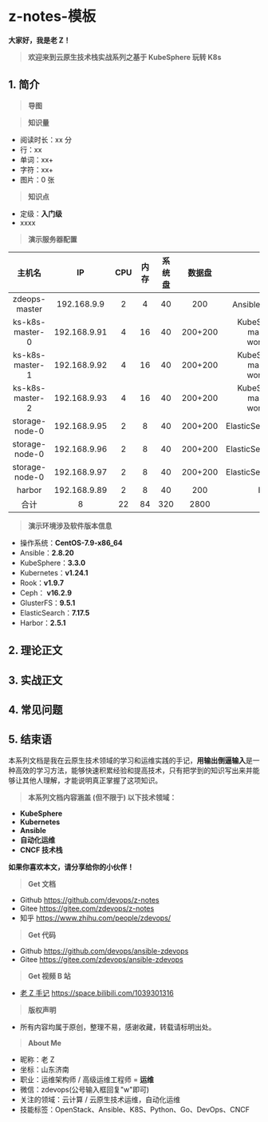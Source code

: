 # z-notes-模板

**大家好，我是老 Z！**

> **欢迎来到云原生技术栈实战系列之基于 KubeSphere 玩转 K8s**

## 1. 简介

> **导图**

> **知识量**

- 阅读时长：xx 分
- 行：xx
- 单词：xx+
- 字符：xx+
- 图片：0 张

> **知识点**

- 定级：**入门级**
- xxxx

> **演示服务器配置**

|     主机名      |      IP      | CPU  | 内存 | 系统盘 | 数据盘  |                 用途                  |
| :-------------: | :----------: | :--: | :--: | :----: | :-----: | :-----------------------------------: |
|  zdeops-master  | 192.168.9.9  |  2   |  4   |   40   |   200   |         Ansible 运维控制节点          |
| ks-k8s-master-0 | 192.168.9.91 |  4   |  16  |   40   | 200+200 | KubeSphere/k8s-master/k8s-worker/Ceph |
| ks-k8s-master-1 | 192.168.9.92 |  4   |  16  |   40   | 200+200 | KubeSphere/k8s-master/k8s-worker/Ceph |
| ks-k8s-master-2 | 192.168.9.93 |  4   |  16  |   40   | 200+200 | KubeSphere/k8s-master/k8s-worker/Ceph |
| storage-node-0  | 192.168.9.95 |  2   |  8   |   40   | 200+200 |        ElasticSearch/GlusterFS        |
| storage-node-0  | 192.168.9.96 |  2   |  8   |   40   | 200+200 |        ElasticSearch/GlusterFS        |
| storage-node-0  | 192.168.9.97 |  2   |  8   |   40   | 200+200 |        ElasticSearch/GlusterFS        |
|     harbor      | 192.168.9.89 |  2   |  8   |   40   |   200   |                Harbor                 |
|      合计       |      8       |  22  |  84  |  320   |  2800   |                                       |

> **演示环境涉及软件版本信息**

- 操作系统：**CentOS-7.9-x86_64**
- Ansible：**2.8.20**
- KubeSphere：**3.3.0**
- Kubernetes：**v1.24.1**
- Rook：**v1.9.7**
- Ceph： **v16.2.9**
- GlusterFS：**9.5.1**
- ElasticSearch：**7.17.5**
- Harbor：**2.5.1**

## 2. 理论正文

## 3. 实战正文

## 4. 常见问题

## 5. 结束语

本系列文档是我在云原生技术领域的学习和运维实践的手记，**用输出倒逼输入**是一种高效的学习方法，能够快速积累经验和提高技术，只有把学到的知识写出来并能够让其他人理解，才能说明真正掌握了这项知识。

> **本系列文档内容涵盖 (但不限于) 以下技术领域：**

- **KubeSphere**
- **Kubernetes**
- **Ansible**
- **自动化运维**
- **CNCF 技术栈**

**如果你喜欢本文，请分享给你的小伙伴！**

> **Get 文档**

- Github https://github.com/devops/z-notes
- Gitee https://gitee.com/zdevops/z-notes
- 知乎 https://www.zhihu.com/people/zdevops/

> **Get 代码**

- Github https://github.com/devops/ansible-zdevops
- Gitee https://gitee.com/zdevops/ansible-zdevops

> **Get 视频 B 站**

- [老 Z 手记](https://space.bilibili.com/1039301316) https://space.bilibili.com/1039301316

> **版权声明** 

- 所有内容均属于原创，整理不易，感谢收藏，转载请标明出处。

> **About Me**

- 昵称：老 Z
- 坐标：山东济南
- 职业：运维架构师 / 高级运维工程师 = **运维**
- 微信：zdevops(公号输入框回复"w"即可)
- 关注的领域：云计算 / 云原生技术运维，自动化运维
- 技能标签：OpenStack、Ansible、K8S、Python、Go、DevOps、CNCF
